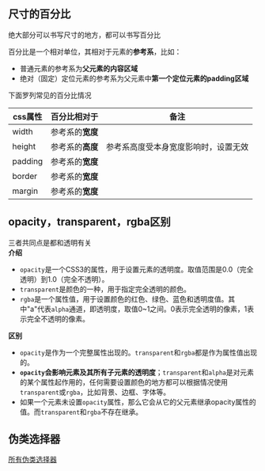 ## 尺寸的百分比
绝大部分可以书写尺寸的地方，都可以书写百分比

百分比是一个相对单位，其相对于元素的**参考系**，比如：

- 普通元素的参考系为**父元素的内容区域**
- 绝对（固定）定位元素的参考系为父元素中**第一个定位元素的padding区域**

下面罗列常见的百分比情况


| css属性 | 百分比相对于 | 备注 |
|---------|--------------|------|
| width   | 参考系的**宽度** |  |
| height   | 参考系的**高度** | 参考系高度受本身宽度影响时，设置无效 |
| padding | 参考系的**宽度** |  | 
| border | 参考系的**宽度** |  | 
| margin | 参考系的**宽度** | |

## opacity，transparent，rgba区别
三者共同点是都和透明有关  
**介绍**
- `opacity`是一个CSS3的属性，用于设置元素的透明度。取值范围是0.0（完全透明）到1.0（完全不透明）。
- `transparent`是颜色的一种，用于指定完全透明的颜色。
- `rgba`是一个属性值，用于设置颜色的红色、绿色、蓝色和透明度值。其中"a"代表`alpha`通道，即透明度，取值0~1之间。0表示完全透明的像素，1表示完全不透明的像素。

**区别**
- `opacity`是作为一个完整属性出现的。`transparent`和`rgba`都是作为属性值出现的。
- **`opacity`会影响元素及其所有子元素的透明度**；`transparent`和`alpha`是对元素的某个属性起作用的，任何需要设置颜色的地方都可以根据情况使用`transparent`或`rgba`，比如背景、边框、字体等。
- 如果一个元素未设置`opacity`属性，那么它会从它的父元素继承opacity属性的值。而`transparent`和`rgba`不存在继承。

## 伪类选择器  
[所有伪类选择器](https://developer.mozilla.org/zh-CN/docs/Web/CSS/Pseudo-classes)
